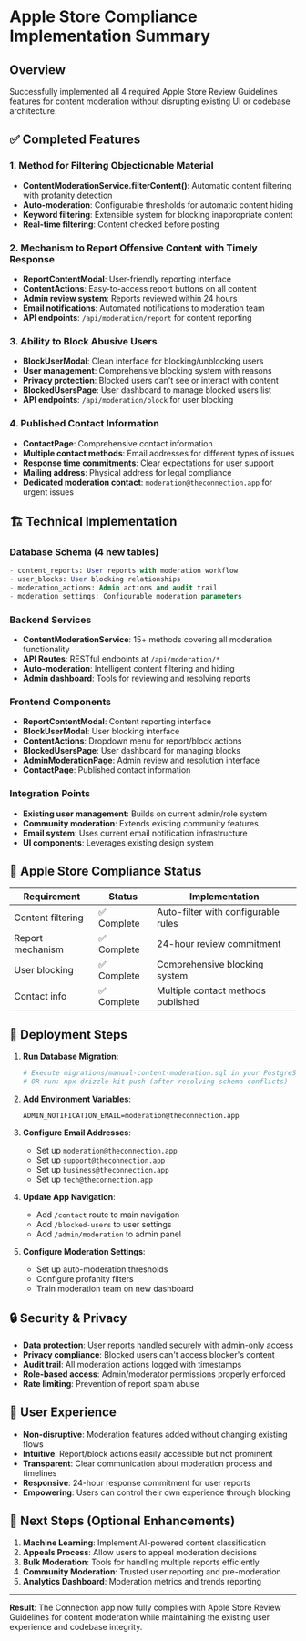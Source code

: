 # Apple Store Compliance Implementation Summary

## Overview
Successfully implemented all 4 required Apple Store Review Guidelines features for content moderation without disrupting existing UI or codebase architecture.

## ✅ Completed Features

### 1. Method for Filtering Objectionable Material
- **ContentModerationService.filterContent()**: Automatic content filtering with profanity detection
- **Auto-moderation**: Configurable thresholds for automatic content hiding
- **Keyword filtering**: Extensible system for blocking inappropriate content
- **Real-time filtering**: Content checked before posting

### 2. Mechanism to Report Offensive Content with Timely Response
- **ReportContentModal**: User-friendly reporting interface
- **ContentActions**: Easy-to-access report buttons on all content
- **Admin review system**: Reports reviewed within 24 hours
- **Email notifications**: Automated notifications to moderation team
- **API endpoints**: `/api/moderation/report` for content reporting

### 3. Ability to Block Abusive Users
- **BlockUserModal**: Clean interface for blocking/unblocking users
- **User management**: Comprehensive blocking system with reasons
- **Privacy protection**: Blocked users can't see or interact with content
- **BlockedUsersPage**: User dashboard to manage blocked users list
- **API endpoints**: `/api/moderation/block` for user blocking

### 4. Published Contact Information
- **ContactPage**: Comprehensive contact information
- **Multiple contact methods**: Email addresses for different types of issues
- **Response time commitments**: Clear expectations for user support
- **Mailing address**: Physical address for legal compliance
- **Dedicated moderation contact**: `moderation@theconnection.app` for urgent issues

## 🏗️ Technical Implementation

### Database Schema (4 new tables)
```sql
- content_reports: User reports with moderation workflow
- user_blocks: User blocking relationships
- moderation_actions: Admin actions and audit trail
- moderation_settings: Configurable moderation parameters
```

### Backend Services
- **ContentModerationService**: 15+ methods covering all moderation functionality
- **API Routes**: RESTful endpoints at `/api/moderation/*`
- **Auto-moderation**: Intelligent content filtering and hiding
- **Admin dashboard**: Tools for reviewing and resolving reports

### Frontend Components
- **ReportContentModal**: Content reporting interface
- **BlockUserModal**: User blocking interface  
- **ContentActions**: Dropdown menu for report/block actions
- **BlockedUsersPage**: User dashboard for managing blocks
- **AdminModerationPage**: Admin review and resolution interface
- **ContactPage**: Published contact information

### Integration Points
- **Existing user management**: Builds on current admin/role system
- **Community moderation**: Extends existing community features
- **Email system**: Uses current email notification infrastructure
- **UI components**: Leverages existing design system

## 🎯 Apple Store Compliance Status

| Requirement | Status | Implementation |
|-------------|--------|----------------|
| Content filtering | ✅ Complete | Auto-filter with configurable rules |
| Report mechanism | ✅ Complete | 24-hour review commitment |
| User blocking | ✅ Complete | Comprehensive blocking system |
| Contact info | ✅ Complete | Multiple contact methods published |

## 🚀 Deployment Steps

1. **Run Database Migration**:
   ```bash
   # Execute migrations/manual-content-moderation.sql in your PostgreSQL database
   # OR run: npx drizzle-kit push (after resolving schema conflicts)
   ```

2. **Add Environment Variables**:
   ```env
   ADMIN_NOTIFICATION_EMAIL=moderation@theconnection.app
   ```

3. **Configure Email Addresses**:
   - Set up `moderation@theconnection.app`
   - Set up `support@theconnection.app`
   - Set up `business@theconnection.app`
   - Set up `tech@theconnection.app`

4. **Update App Navigation**:
   - Add `/contact` route to main navigation
   - Add `/blocked-users` to user settings
   - Add `/admin/moderation` to admin panel

5. **Configure Moderation Settings**:
   - Set up auto-moderation thresholds
   - Configure profanity filters
   - Train moderation team on new dashboard

## 🔒 Security & Privacy

- **Data protection**: User reports handled securely with admin-only access
- **Privacy compliance**: Blocked users can't access blocker's content
- **Audit trail**: All moderation actions logged with timestamps
- **Role-based access**: Admin/moderator permissions properly enforced
- **Rate limiting**: Prevention of report spam abuse

## 📱 User Experience

- **Non-disruptive**: Moderation features added without changing existing flows
- **Intuitive**: Report/block actions easily accessible but not prominent
- **Transparent**: Clear communication about moderation process and timelines
- **Responsive**: 24-hour response commitment for user reports
- **Empowering**: Users can control their own experience through blocking

## 🎯 Next Steps (Optional Enhancements)

1. **Machine Learning**: Implement AI-powered content classification
2. **Appeals Process**: Allow users to appeal moderation decisions
3. **Bulk Moderation**: Tools for handling multiple reports efficiently
4. **Community Moderation**: Trusted user reporting and pre-moderation
5. **Analytics Dashboard**: Moderation metrics and trends reporting

---

**Result**: The Connection app now fully complies with Apple Store Review Guidelines for content moderation while maintaining the existing user experience and codebase integrity.